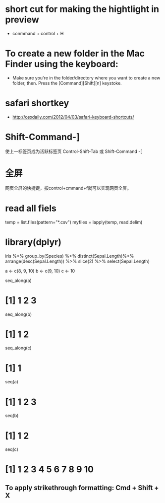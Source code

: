 # short cut for making the hightlight in preview 
- conmmand + control + H

# To create a new folder in the Mac Finder using the keyboard:
- Make sure you're in the folder/directory where you want to create a new folder, then.
Press the [Command][Shift][n] keystoke.


# safari shortkey
- http://osxdaily.com/2012/04/03/safari-keyboard-shortcuts/


# Shift-Command-]
使上一标签页成为活跃标签页
Control-Shift-Tab 或 Shift-Command -[


# 全屏
网页全屏的快捷键，按control+cmmand+f就可以实现网页全屏。


# read all fiels
temp = list.files(pattern="*.csv")
myfiles = lapply(temp, read.delim)


#  library(dplyr)
 iris %>%
      group_by(Species) %>%
      distinct(Sepal.Length)%>% 
      arrange(desc(Sepal.Length)) %>% 
      slice(2) %>% 
      select(Sepal.Length)
      
      
 a <- c(8, 9, 10)
b <- c(9, 10)
c <- 10

seq_along(a)
# [1] 1 2 3
seq_along(b)
# [1] 1 2
seq_along(c)
# [1] 1

seq(a)
# [1] 1 2 3
seq(b)
# [1] 1 2
seq(c)

# [1]  1  2  3  4  5  6  7  8  9 10



## To apply strikethrough formatting: Cmd + Shift + X